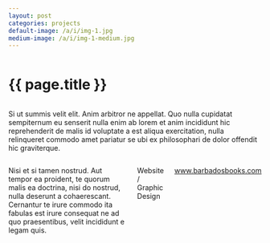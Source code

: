 ```yaml
---
layout: post
categories: projects
default-image: /a/i/img-1.jpg
medium-image: /a/i/img-1-medium.jpg
---
```

<div class="row">

  <div class="small-12 columns">
    <h1 class="project-title text-center">{{ page.title }}</h1>
  </div>

  <div class="small-12 medium-6 columns">
  <p class="lead">Si ut summis velit elit. Anim arbitror ne appellat. Quo nulla cupidatat sempiternum eu senserit nulla enim ab lorem et anim incididunt hic reprehenderit de malis id voluptate a est aliqua exercitation, nulla relinqueret commodo amet pariatur se ubi ex philosophari de dolor offendit hic graviterque.</p>
  </div>

  <div class="small-12 medium-6 columns">
    <p>Nisi et si tamen nostrud. Aut tempor ea proident, te quorum malis ea doctrina, nisi do nostrud, nulla deserunt a cohaerescant. Cernantur te irure commodo ita fabulas est irure consequat ne ad quo praesentibus, velit incididunt e legam quis.</p>
    <p class="head-font">Website / Graphic Design</p>
    <p class="head-font"><a href="http://www.barbadosbooks.com" target="_blank">www.barbadosbooks.com</a></p>
  </div>

  <div class="small-12 columns">
    <p><img data-interchange="[{{ site.url }}/a/i/tdc-1-450.jpg, (default)], [{{ site.url }}/a/i/tdc-1-970.jpg, (medium)]"></p>
    <p><img data-interchange="[{{ site.url }}/a/i/tdc-2-450.jpg, (default)], [{{ site.url }}/a/i/tdc-2-970.jpg, (medium)]"></p>
    <p><img data-interchange="[{{ site.url }}/a/i/tdc-3-450.jpg, (default)], [{{ site.url }}/a/i/tdc-3-970.jpg, (medium)]"></p>
  </div>

</div>
